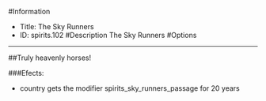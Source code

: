 #Information
 - Title: The Sky Runners
 - ID: spirits.102
#Description
The Sky Runners
#Options

___
##Truly heavenly horses!

###Efects:<ul><li>country gets the modifier spirits_sky_runners_passage for 20 years</li></ul>
